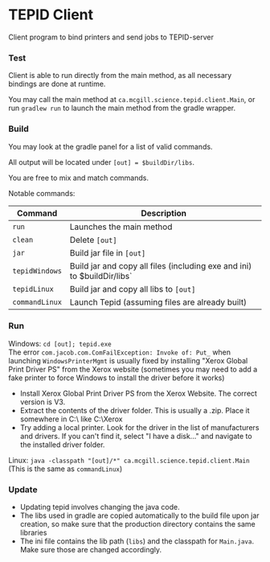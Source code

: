 # TEPID Client

Client program to bind printers and send jobs to TEPID-server

### Test

Client is able to run directly from the main method, 
as all necessary bindings are done at runtime.

You may call the main method at `ca.mcgill.science.tepid.client.Main`,
or run `gradlew run` to launch the main method from the gradle wrapper.

### Build

You may look at the gradle panel for a list of valid commands.

All output will be located under `[out] = $buildDir/libs`.

You are free to mix and match commands.

Notable commands:

| Command | Description |
| --- | --- |
| `run` | Launches the main method |
| `clean` | Delete `[out]` |
| `jar` | Build jar file in `[out]` |
| `tepidWindows` | Build jar and copy all files (including exe and ini) to $buildDir/libs` |
| `tepidLinux` | Build jar and copy all libs to `[out]` |
| `commandLinux` | Launch Tepid (assuming files are already built) |

### Run

Windows: `cd [out]; tepid.exe`
<br/>The error `com.jacob.com.ComFailException: Invoke of: Put_` when launching `WindowsPrinterMgmt` is usually fixed by installing "Xerox Global Print Driver PS" from the Xerox website (sometimes you may need to add a fake printer to force Windows to install the driver before it works)

* Install Xerox Global Print Driver PS from the Xerox Website. The correct version is V3.
* Extract the contents of the driver folder. This is usually a .zip. Place it somewhere in C:\ like C:\Xerox
* Try adding a local printer. Look for the driver in the list of manufacturers and drivers. If you can't find it, select "I have a disk..." and navigate to the installed driver folder.


Linux: `java -classpath "[out]/*" ca.mcgill.science.tepid.client.Main`
<br/>(This is the same as `commandLinux`)

### Update

* Updating tepid involves changing the java code.
* The libs used in gradle are copied automatically to the build file upon jar creation, 
so make sure that the production directory contains the same libraries
* The ini file contains the lib path (`libs`) and the classpath for `Main.java`. 
Make sure those are changed accordingly.

